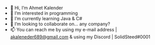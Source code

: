 - 👋 Hi, I’m Ahmet Kalender
- 👀 I’m interested in programming
- 🌱 I’m currently learning Java & C#
- 💞️ I’m looking to collaborate on... any company?
- 📫 You can reach me by using my e-mail address | akaleneder689@gmail.com & using my Discord | SolidSteed#0001 

